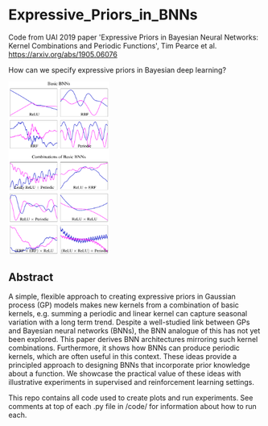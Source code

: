 # Expressive_Priors_in_BNNs
Code from UAI 2019 paper 'Expressive Priors in Bayesian Neural Networks: Kernel Combinations and Periodic Functions', Tim Pearce et al.
https://arxiv.org/abs/1905.06076

How can we specify expressive priors in Bayesian deep learning?

<img width="200" src="paper_fig_1.png">


## Abstract

A simple, flexible approach to creating expressive priors in Gaussian process (GP) models makes new kernels from a combination of basic kernels, e.g. summing a periodic and linear kernel can capture seasonal variation with a long term trend. Despite a well-studied link between GPs and Bayesian neural networks (BNNs), the BNN analogue of this has not yet been explored. This paper derives BNN architectures mirroring such kernel combinations. Furthermore, it shows how BNNs can produce periodic kernels, which are often useful in this context. These ideas provide a principled approach to designing BNNs that incorporate prior knowledge about a function. We showcase the practical value of these ideas with illustrative experiments in supervised and reinforcement learning settings.


This repo contains all code used to create plots and run experiments. See comments at top of each .py file in /code/ for information about how to run each.


